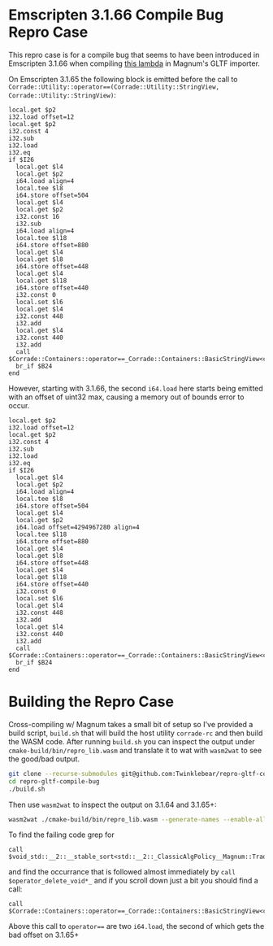 # Emscripten 3.1.66 Compile Bug Repro Case

This repro case is for a compile bug that seems to have been introduced
in Emscripten 3.1.66 when compiling [this lambda](https://github.com/mosra/magnum-plugins/blob/master/src/MagnumPlugins/GltfImporter/GltfImporter.cpp#L3349)
in Magnum's GLTF importer.

On Emscripten 3.1.65 the following block is emitted before the call
to `Corrade::Utility::operator==(Corrade::Utility::StringView, Corrade::Utility::StringView)`:
```wat
local.get $p2
i32.load offset=12
local.get $p2
i32.const 4
i32.sub
i32.load
i32.eq
if $I26
  local.get $l4
  local.get $p2
  i64.load align=4
  local.tee $l8
  i64.store offset=504
  local.get $l4
  local.get $p2
  i32.const 16
  i32.sub
  i64.load align=4
  local.tee $l18
  i64.store offset=880
  local.get $l4
  local.get $l8
  i64.store offset=448
  local.get $l4
  local.get $l18
  i64.store offset=440
  i32.const 0
  local.set $l6
  local.get $l4
  i32.const 448
  i32.add
  local.get $l4
  i32.const 440
  i32.add
  call $Corrade::Containers::operator==_Corrade::Containers::BasicStringView<char_const>__Corrade::Containers::BasicStringView<char_const>_
  br_if $B24
end
```

However, starting with 3.1.66, the second `i64.load` here starts being emitted
with an offset of uint32 max, causing a memory out of bounds error to occur.
```wat
local.get $p2
i32.load offset=12
local.get $p2
i32.const 4
i32.sub
i32.load
i32.eq
if $I26
  local.get $l4
  local.get $p2
  i64.load align=4
  local.tee $l8
  i64.store offset=504
  local.get $l4
  local.get $p2
  i64.load offset=4294967280 align=4
  local.tee $l18
  i64.store offset=880
  local.get $l4
  local.get $l8
  i64.store offset=448
  local.get $l4
  local.get $l18
  i64.store offset=440
  i32.const 0
  local.set $l6
  local.get $l4
  i32.const 448
  i32.add
  local.get $l4
  i32.const 440
  i32.add
  call $Corrade::Containers::operator==_Corrade::Containers::BasicStringView<char_const>__Corrade::Containers::BasicStringView<char_const>_
  br_if $B24
end
```

# Building the Repro Case

Cross-compiling w/ Magnum takes a small bit of setup so I've provided a
build script, `build.sh` that will build the host utility `corrade-rc` and
then build the WASM code. After running `build.sh` you can inspect the output
under `cmake-build/bin/repro_lib.wasm` and translate it to wat with `wasm2wat`
to see the good/bad output.

```bash
git clone --recurse-submodules git@github.com:Twinklebear/repro-gltf-compile-bug.git
cd repro-gltf-compile-bug
./build.sh
```

Then use `wasm2wat` to inspect the output on 3.1.64 and 3.1.65+:
```bash
wasm2wat ./cmake-build/bin/repro_lib.wasm --generate-names --enable-all -o out.wat
```

To find the failing code grep for
```
call $void_std::__2::__stable_sort<std::__2::_ClassicAlgPolicy__Magnum::Trade::GltfImporter::doMesh_unsigned_int__unsigned_int_::$_0&__Corrade::Containers::Triple<Corrade::Containers::BasicStringView<char_const>__unsigned_int__int>*>_Corrade::Containers::Triple<Corrade::Containers::BasicStringView<char_const>__unsigned_int__int>*__Corrade::Containers::Triple<Corrade::Containers::BasicStringView<char_const>__unsigned_int__int>*__Magnum::Trade::GltfImporter::doMesh_unsigned_int__unsigned_int_::$_0&__std::__2::iterator_traits<Corrade::Containers::Triple<Corrade::Containers::BasicStringView<char_const>__unsigned_int__int>*>::difference_type__std::__2::iterator_traits<Corrade::Containers::Triple<Corrade::Containers::BasicStringView<char_const>__unsigned_int__int>*>::value_type*__long_
```
and find the occurrance that is followed almost immediately by `call $operator_delete_void*_`
and if you scroll down just a bit you should find a call:
```
call $Corrade::Containers::operator==_Corrade::Containers::BasicStringView<char_const>__Corrade::Containers::BasicStringView<char_const>_
```

Above this call to `operator==` are two `i64.load`, the second of which gets the bad offset
on 3.1.65+


